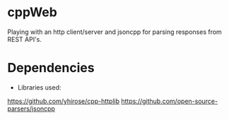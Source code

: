 # cppWeb
Playing with an http client/server and jsoncpp for parsing responses from REST API's.


# Dependencies

- Libraries used:

https://github.com/yhirose/cpp-httplib
https://github.com/open-source-parsers/jsoncpp

